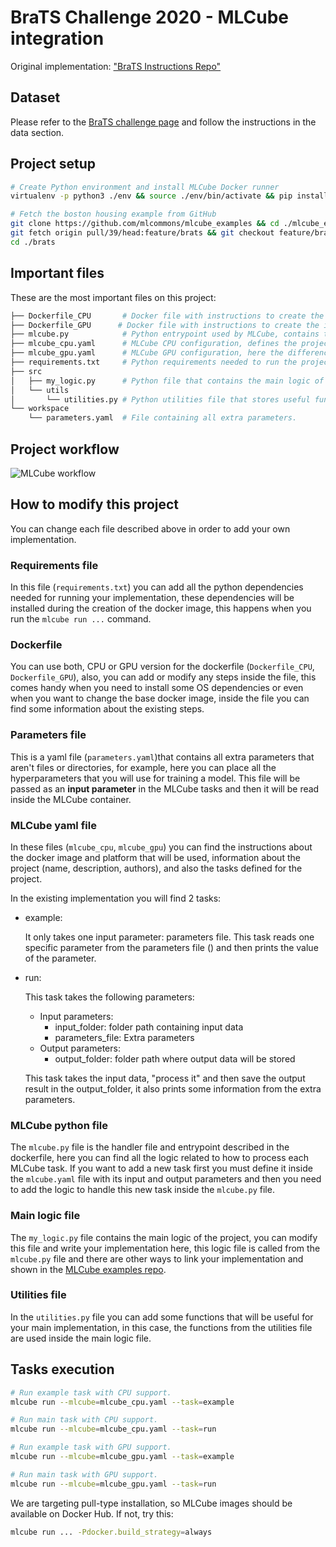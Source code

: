# BraTS Challenge 2020 - MLCube integration

Original implementation: ["BraTS Instructions Repo"](https://github.com/BraTS/Instructions)

## Dataset

Please refer to the [BraTS challenge page](http://braintumorsegmentation.org/) and follow the instructions in the data section.

## Project setup

```bash
# Create Python environment and install MLCube Docker runner 
virtualenv -p python3 ./env && source ./env/bin/activate && pip install mlcube-docker

# Fetch the boston housing example from GitHub
git clone https://github.com/mlcommons/mlcube_examples && cd ./mlcube_examples
git fetch origin pull/39/head:feature/brats && git checkout feature/brats
cd ./brats
```

## Important files

These are the most important files on this project:

```bash
├── Dockerfile_CPU       # Docker file with instructions to create the image for the CPU version.
├── Dockerfile_GPU      # Docker file with instructions to create the image for the GPU version.
├── mlcube.py            # Python entrypoint used by MLCube, contains the logic for MLCube tasks.
├── mlcube_cpu.yaml      # MLCube CPU configuration, defines the project, author, platform, docker and tasks.
├── mlcube_gpu.yaml      # MLCube GPU configuration, here the difference is the target dockerfile.
├── requirements.txt     # Python requirements needed to run the project inside Docker.
├── src                     
│   ├── my_logic.py      # Python file that contains the main logic of the project.
│   └── utils   
│       └── utilities.py # Python utilities file that stores useful functions.
└── workspace
    └── parameters.yaml  # File containing all extra parameters.
```

## Project workflow

![MLCube workflow](https://i.imgur.com/qXRp3Tb.png)

## How to modify this project

You can change each file described above in order to add your own implementation.

### Requirements file

In this file (`requirements.txt`) you can add all the python dependencies needed for running your implementation, these dependencies will be installed during the creation of the docker image, this happens when you run the ```mlcube run ...``` command.
### Dockerfile

You can use both, CPU or GPU version for the dockerfile (`Dockerfile_CPU`, `Dockerfile_GPU`), also, you can add or modify any steps inside the file, this comes handy when you need to install some OS dependencies or even when you want to change the base docker image, inside the file you can find some information about the existing steps.


### Parameters file

This is a yaml file (`parameters.yaml`)that contains all extra parameters that aren't files or directories, for example, here you can place all the hyperparameters that you will use for training a model. This file will be passed as an **input parameter** in the MLCube tasks and then it will be read inside the MLCube container.

### MLCube yaml file

In these files (`mlcube_cpu`, `mlcube_gpu`) you can find the instructions about the docker image and platform that will be used, information about the project (name, description, authors), and also the tasks defined for the project.

In the existing implementation you will find 2 tasks:

* example:

    It only takes one input parameter: parameters file.
    This task reads one specific parameter from the parameters file () and then prints the value of the parameter.

* run:

    This task takes the following parameters:

    * Input parameters:
        * input_folder: folder path containing input data
        * parameters_file: Extra parameters
    * Output parameters:
        * output_folder: folder path where output data will be stored
    
    This task takes the input data, "process it" and then save the output result in the output_folder, it also prints some information from the extra parameters.


### MLCube python file

The `mlcube.py` file is the handler file and entrypoint described in the dockerfile, here you can find all the logic related to how to process each MLCube task. If you want to add a new task first you must define it inside the `mlcube.yaml` file with its input and output parameters and then you need to add the logic to handle this new task inside the `mlcube.py` file.

### Main logic file

The `my_logic.py` file contains the main logic of the project, you can modify this file and write your implementation here, this logic file is called from the `mlcube.py` file and there are other ways to link your implementation and shown in the [MLCube examples repo](https://github.com/mlcommons/mlcube_examples).

### Utilities file

In the `utilities.py` file you can add some functions that will be useful for your main implementation, in this case, the functions from the utilities file are used inside the main logic file.
## Tasks execution

```bash
# Run example task with CPU support.
mlcube run --mlcube=mlcube_cpu.yaml --task=example

# Run main task with CPU support.
mlcube run --mlcube=mlcube_cpu.yaml --task=run

# Run example task with GPU support.
mlcube run --mlcube=mlcube_gpu.yaml --task=example

# Run main task with GPU support.
mlcube run --mlcube=mlcube_gpu.yaml --task=run
```

We are targeting pull-type installation, so MLCube images should be available on Docker Hub. If not, try this:

```Bash
mlcube run ... -Pdocker.build_strategy=always
```

